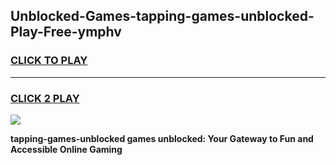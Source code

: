 
## Unblocked-Games-tapping-games-unblocked-Play-Free-ymphv
<h3>
<a href="https://premium76.site?title=tapping-games-unblocked&ref=17A">CLICK TO PLAY</a></h3>
<hr>

<h3>
<a href="https://premium76.site?title=tapping-games-unblocked&ref=17A">CLICK 2 PLAY</a>
  
</h3>

<a href="https://premium76.site?title=tapping-games-unblocked&ref=17A"><img src="https://clearcache.store/games.png"></a>


**tapping-games-unblocked games unblocked: Your Gateway to Fun and Accessible Online Gaming**
